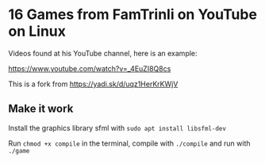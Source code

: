 # 16 Games from FamTrinli on YouTube on Linux

Videos found at his YouTube channel, here is an example:

https://www.youtube.com/watch?v=_4EuZI8Q8cs

This is a fork from https://yadi.sk/d/uqz1HerKrKWjV

## Make it work
Install the graphics library sfml with `sudo apt install libsfml-dev`

Run `chmod +x compile` in the terminal, compile with `./compile`
and run with `./game`